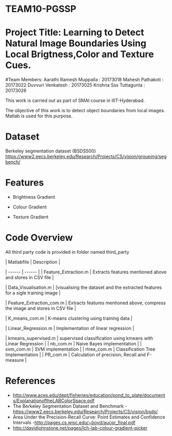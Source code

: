 # TEAM10-PGSSP

# Project Title: Learning to Detect Natural Image Boundaries Using Local Brigtness,Color and Texture Cues.

#Team Members:
Aarathi Ramesh Muppalla : 20173018 
Mahesh Pathakoti        : 20173022
Duvvuri Venkatesh       : 20173025
Krishna Sss Tuttagunta  : 20173026


This work is carried out as part of SMAI course in IIIT-Hyderabad. 

The objective of this work is to detect object boundaries from local images. 
Matlab is used for this purpose.

# Dataset

Berkeley segmentation dataset (BSDS500) 
https://www2.eecs.berkeley.edu/Research/Projects/CS/vision/grouping/segbench/ 

# Features

  - Brightness Gradient

  - Colour Gradient

  - Texture Gradient

# Code Overview


All third party code is provided in folder named third_party


| Matlabfile | Description |

| ------ | ------ |
| Feature_Extraction.m | Extracts features mentioned above and stores in CSV file |

| Data_Visualisation.m | [visualising the dataset and the extracted features for a sigle training image |

| Feature_Extraction_com.m | Extracts features mentioned above, compress the image and stores in CSV file |

| K_means_com.m | K-means clustering using training data |

| Linear_Regression.m | Implementation of linear regression |

| kmeans_supervised.m | supervised classification using kmeans with Linear Regression |
| nb_com.m | Naive Bayes implementation |
| svm_com.m | SVM implementation |
| rtree_com.m | Classification Tree Implementation |
| PR_com.m | Calculation of precision, Recall and F-measure |
# References
  - http://www.aces.edu/dept/fisheries/education/pond_to_plate/documents/ExplanationoftheLABColorSpace.pdf
  - The Berkeley Segmentation Dataset and Benchmark - https://www2.eecs.berkeley.edu/Research/Projects/CS/vision/bsds/
  - Area Under the Precision-Recall Curve: Point Estimates and Confidence Intervals -http://pages.cs.wisc.edu/~boyd/aucpr_final.pdf
  - http://davidjohnstone.net/pages/lch-lab-colour-gradient-picker
